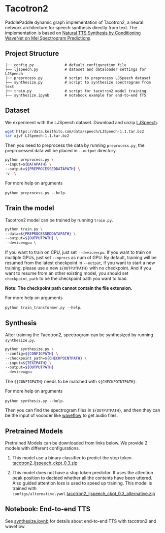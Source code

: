 # Tacotron2

PaddlePaddle dynamic graph implementation of Tacotron2, a neural network architecture for speech synthesis directly from text. The implementation is based on [Natural TTS Synthesis by Conditioning WaveNet on Mel Spectrogram Predictions](https://arxiv.org/abs/1712.05884).

## Project Structure

```text
├── config.py              # default configuration file
├── ljspeech.py            # dataset and dataloader settings for LJSpeech
├── preprocess.py          # script to preprocess LJSpeech dataset
├── synthesize.py          # script to synthesize spectrogram from text
├── train.py               # script for tacotron2 model training
├── synthesize.ipynb       # notebook example for end-to-end TTS
```

## Dataset

We experiment with the LJSpeech dataset. Download and unzip [LJSpeech](https://keithito.com/LJ-Speech-Dataset/).

```bash
wget https://data.keithito.com/data/speech/LJSpeech-1.1.tar.bz2
tar xjvf LJSpeech-1.1.tar.bz2
```

Then you need to preprocess the data by running ``preprocess.py``, the preprocessed data will be placed in ``--output`` directory.

```bash
python preprocess.py \
--input=${DATAPATH} \
--output=${PREPROCESSEDDATAPATH} \
-v  \
```

For more help on arguments

``python preprocess.py --help``.

## Train the model

Tacotron2 model can be trained by running ``train.py``.

```bash
python train.py \
--data=${PREPROCESSEDDATAPATH} \
--output=${OUTPUTPATH} \
--device=gpu \
```

If you want to train on CPU, just set ``--device=cpu``.
If you want to train on multiple GPUs, just set ``--nprocs`` as num of GPU.
By default, training will be resumed from the latest checkpoint in ``--output``, if you want to start a new training, please use a new ``${OUTPUTPATH}`` with no checkpoint. And if you want to resume from an other existing model, you should set ``checkpoint_path`` to be the checkpoint path you want to load.

**Note: The checkpoint path cannot contain the file extension.**

For more help on arguments

``python train_transformer.py --help``.

## Synthesis

After training the Tacotron2, spectrogram can be synthesized by running ``synthesize.py``.

```bash
python synthesize.py \
--config=${CONFIGPATH} \
--checkpoint_path=${CHECKPOINTPATH} \
--input=${TEXTPATH} \
--output=${OUTPUTPATH}
--device=gpu
```

The ``${CONFIGPATH}`` needs to be matched with ``${CHECKPOINTPATH}``.

For more help on arguments

``python synthesis.py --help``.

Then you can find the spectrogram files in ``${OUTPUTPATH}``, and then they can be the input of vocoder like [waveflow](../waveflow/README.md#Synthesis) to get audio files.


## Pretrained Models

Pretrained Models can be downloaded from links below. We provide 2 models with different configurations.

1. This model use a binary classifier to predict the stop token. [tacotron2_ljspeech_ckpt_0.3.zip](https://paddlespeech.bj.bcebos.com/Parakeet/tacotron2_ljspeech_ckpt_0.3.zip)

2. This model does not have a stop token predictor. It uses the attention peak position to decided whether all the contents have been uttered. Also guided attention loss is used to speed up training. This model is trained with `configs/alternative.yaml`.[tacotron2_ljspeech_ckpt_0.3_alternative.zip](https://paddlespeech.bj.bcebos.com/Parakeet/tacotron2_ljspeech_ckpt_0.3_alternative.zip)


## Notebook: End-to-end TTS

See [synthesize.ipynb](./synthesize.ipynb) for details about end-to-end TTS with tacotron2 and waveflow.
